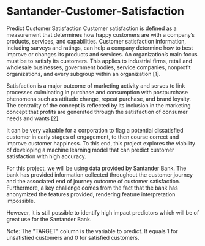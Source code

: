 # Santander-Customer-Satisfaction

Predict Customer Satisfaction
Customer satisfaction is defined as a measurement that determines how happy customers are with a company’s products, services, and capabilities. Customer satisfaction information, including surveys and ratings, can help a company determine how to best improve or changes its products and services. An organization’s main focus must be to satisfy its customers. This applies to industrial firms, retail and wholesale businesses, government bodies, service companies, nonprofit organizations, and every subgroup within an organization [1].

Satisfaction is a major outcome of marketing activity and serves to link processes culminating in purchase and consumption with postpurchase phenomena such as attitude change, repeat purchase, and brand loyalty. The centrality of the concept is reflected by its inclusion in the marketing concept that profits are generated through the satisfaction of consumer needs and wants [2].

It can be very valuable for a corporation to flag a potential dissatisfied customer in early stages of engagement, to then course correct and improve customer happiness. To this end, this project explores the viability of developing a machine learning model that can predict customer satisfaction with high accuracy.

For this project, we will be using data provided by Santander Bank. The bank has provided information collected throughout the customer journey and the associated end of journey outcome of customer satisfaction. Furthermore, a key challenge comes from the fact that the bank has anonymized the features provided, rendering feature interpretation impossible.

However, it is still possible to identify high impact predictors which will be of great use for the Santander Bank.

Note: The "TARGET" column is the variable to predict. It equals 1 for unsatisfied customers and 0 for satisfied customers.

